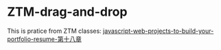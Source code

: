 # ZTM-drag-and-drop
This is pratice from ZTM classes: [javascript-web-projects-to-build-your-portfolio-resume-第十八章](https://www.udemy.com/course/javascript-web-projects-to-build-your-portfolio-resume/?couponCode=ACCAGE0923)
